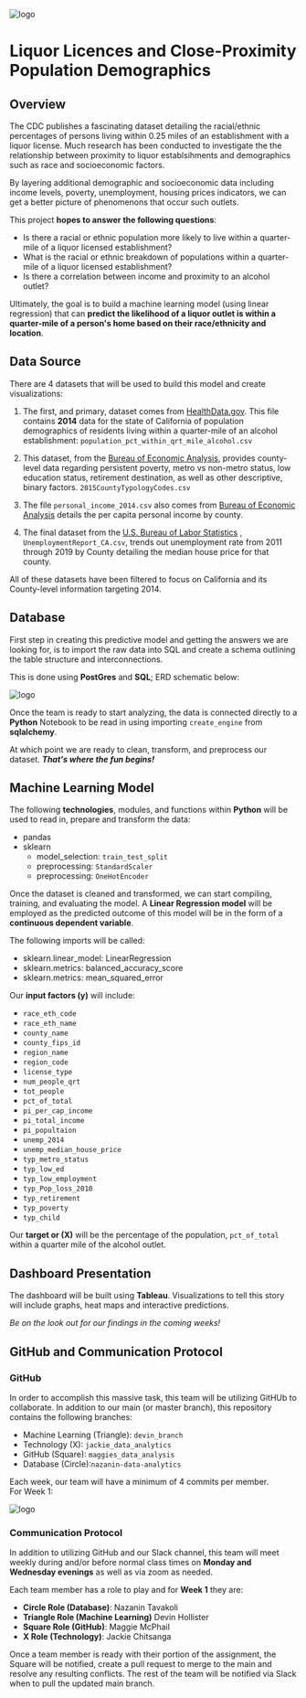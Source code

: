 ![logo](./Images/liquor_license.jpeg)

# Liquor Licences and Close-Proximity Population Demographics  


## Overview

The CDC publishes a fascinating dataset detailing the racial/ethnic percentages of persons living within 0.25 miles of an establishment with a liquor license.  Much research has been conducted to investigate the the relationship between proximity to liquor establsihments and demographics such as race and socioeconomic factors.

By layering additional demographic and socioeconomic data including income levels, poverty, unemployment, housing prices indicators, we can get a better picture of phenomenons that occur such outlets. 

This project **hopes to answer the following questions**:

* Is there a racial or ethnic population more likely to live within a quarter-mile of a liquor licensed establishment?
* What is the racial or ethnic breakdown of populations within a quarter-mile of a liquor licensed establishment? 
* Is there a correlation between income and proximity to an alcohol outlet?

Ultimately, the goal is to build a machine learning model (using linear regression) that can **predict the likelihood of a liquor outlet is within a quarter-mile of a person's home based on their race/ethnicity and location**. 

## Data Source
There are 4 datasets that will be used to build this model and create visualizations:

1.  The first, and primary, dataset comes from [HealthData.gov](https://healthdata.gov/dataset/population-percentage-within-quarter-mile-alcohol-outlets).  This file contains **2014** data for the state of California of population demographics of residents living within a quarter-mile of an alcohol establishment: ```population_pct_within_qrt_mile_alcohol.csv```

2. This dataset, from the [Bureau of Economic Analysis](https://www.ers.usda.gov/data-products/county-typology-codes/), provides county-level data regarding persistent poverty, metro vs non-metro status, low education status, retirement destination, as well as other descriptive, binary factors. ```2015CountyTypologyCodes.csv```

3.  The file ```personal_income_2014.csv``` also comes from [Bureau of Economic Analysis](https://www.ers.usda.gov/data-products/county-typology-codes/)   details the per capita personal income by county.
 
4. The final dataset from the [U.S. Bureau of Labor Statistics](https://www.bls.gov/lau/) , ```UnemploymentReport_CA.csv```, trends out unemployment rate from 2011 through 2019 by County detailing the median house price for that county. 
 
All of these datasets have been filtered to focus on California and its County-level information targeting 2014.  


## Database

First step in creating this predictive model and getting the answers we are looking for, is to import the raw data into SQL and create a schema outlining the table structure and interconnections.

This is done using **PostGres** and **SQL**; ERD schematic below: 

![logo](./Images/erd.png)

Once the team is ready to start analyzing, the data is connected directly to a **Python** Notebook to be read in using importing ```create_engine``` from **sqlalchemy**. 

At which point we are ready to clean, transform, and preprocess our dataset.  ***That's where the fun begins!***

## Machine Learning Model
The following **technologies**, modules, and functions within **Python** will be used to read in, prepare and transform the data: 

* pandas
* sklearn
	* model_selection: ```train_test_split```
	* preprocessing: ```StandardScaler``` 
	* preprocessing: ```OneHotEncoder```


Once the dataset is cleaned and transformed, we can start compiling, training, and evaluating the model.  A **Linear Regression model** will be employed as the predicted outcome of this model will be in the form of a **continuous dependent variable**.

The following imports will be called:

* sklearn.linear_model: LinearRegression
* sklearn.metrics: balanced_accuracy_score
* sklearn.metrics: mean_squared_error

Our **input factors (y)** will include:
	          
* ```race_eth_code```        
* ```race_eth_name```                          
* ```county_name```        
* ```county_fips_id```     
* ```region_name```         
* ```region_code```        
* ```license_type```        
* ```num_people_qrt```    
* ```tot_people```         
* ```pct_of_total``` 
* ```pi_per_cap_income```
* ```pi_total_income```
* ```pi_popultaion```
* ```unemp_2014```
* ```unemp_median_house_price```
* ```typ_metro_status```
* ```typ_low_ed```
* ```typ_low_employment```	
* ```typ_Pop_loss_2010```	
* ```typ_retirement```
* ```typ_poverty```
* ```typ_child```   

Our **target or (X)** will be the percentage of the population, ```pct_of_total``` within a quarter mile of the alcohol outlet.

## Dashboard Presentation
The dashboard will be built using **Tableau**.  Visualizations to tell this story will include graphs, heat maps and interactive predictions. 

*Be on the look out for our findings in the coming weeks!*


## GitHub and Communication Protocol

### GitHub
In order to accomplish this massive task, this team will be utilizing GitHUb to collaborate.  In addition to our main (or master branch), this repository contains the following branches: 

* Machine Learning (Triangle): ```devin_branch```
* Technology (X): ```jackie_data_analytics```
* GitHub (Square): ```maggies_data_analysis```
* Database (Circle):```nazanin-data-analytics```

Each week, our team will have a minimum of 4 commits per member.  
For Week 1:

![logo](./Images/weekly_commits.png)


### Communication Protocol
In addition to utilizing GitHub and our Slack channel, this team will meet weekly during and/or before normal class times on **Monday and Wednesday evenings** as well as via zoom as needed.

Each team member has a role to play and for **Week 1** they are: 

* **Circle Role (Database)**:  Nazanin Tavakoli
* **Triangle Role (Machine Learning)**  Devin Hollister 
* **Square Role (GitHub)**: Maggie McPhail 
* **X Role (Technology)**: Jackie Chitsanga

Once a team member is ready with their portion of the assignment, the Square will be notified, create a pull request to merge to the main and resolve any resulting conflicts. The rest of the team will be notified via Slack when to pull the updated main branch.
   

